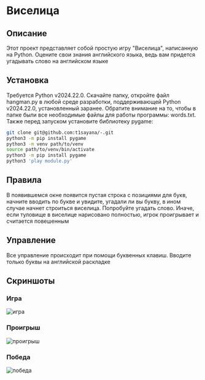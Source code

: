 # Виселица
## Описание 
Этот проект представляет собой простую игру "Виселица", написанную на Python. Оцените свои знания английского языка, ведь вам придется угадывать слово на английском языке
## Установка
Требуется Python v2024.22.0. Скачайте папку, откройте файл hangman.py в любой среде разработки, поддерживающей Python v2024.22.0, установленный заранее. Обратите внимание на то, чтобы в папке были все необходимые файлы для работы программы: words.txt. Также перед запуском установите библиотеку pygame:
```bash
git clone git@github.com:t1sayana/-.git
python3 -m pip install pygame
python3 -m venv path/to/venv
source path/to/venv/bin/activate
python3 -m pip install pygame
python3 'play module.py'
```
## Правила 
В появившемся окне появится пустая строка с позициями для букв, начните вводить по букве и увидите, угадали ли вы букву, в ином случае начнет строиться виселица. Попробуйте угадать слово. Иначе, если туловище в виселице нарисовано полностью, игрок проигрывает и считается повешенным
## Управление 
Все управление происходит при помощи буквенных клавиш. Вводите только буквы на английской раскладке
## Скриншоты
### Игра
![игра](https://github.com/user-attachments/assets/810799bd-7c43-4257-bcca-c645b201512f)
### Проигрыш
![проигрыш](https://github.com/user-attachments/assets/00d2e251-10b8-4472-a0c5-7c744a9693b3)
### Победа
![победа](https://github.com/user-attachments/assets/994fcbcc-4263-4382-b539-dc8df5503448)
